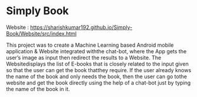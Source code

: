 # **Simply Book**


Website : https://sharishkumar192.github.io/Simply-Book/Website/src/index.html

This project was to create a Machine Learning based Android mobile application & Website integrated withthe chat-bot, where the App gets the user’s image as input then redirect the results to a Website. The Websitedisplays the list of E-books that is closely related to the input given so that the user can get the book thatthey require. If the user already knows the name of the book and only needs the book, then the user can go tothe website and get the book directly using the help of a chat-bot just by typing the name of the book in it.
